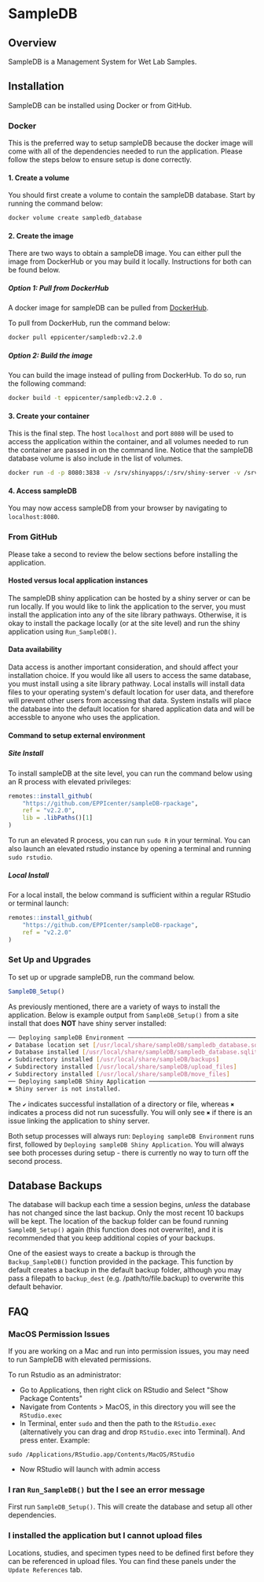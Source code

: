 # SampleDB

## Overview

SampleDB is a Management System for Wet Lab Samples. 

## Installation

SampleDB can be installed using Docker or from GitHub.

### Docker

This is the preferred way to setup sampleDB because the docker image will come with all of the dependencies needed to run the application. Please follow the steps below to ensure setup is done correctly.

#### 1. Create a volume

You should first create a volume to contain the sampleDB database. Start by running the command below:

```bash
docker volume create sampledb_database
```

#### 2. Create the image

There are two ways to obtain a sampleDB image. You can either pull the image from DockerHub or you may build it locally. Instructions for both can be found below.

##### Option 1: Pull from DockerHub

A docker image for sampleDB can be pulled from [DockerHub](https://hub.docker.com/repository/docker/eppicenter/sampledb/general).

To pull from DockerHub, run the command below:

```bash
docker pull eppicenter/sampledb:v2.2.0
```

##### Option 2: Build the image

You can build the image instead of pulling from DockerHub. To do so, run the following command:

```bash
docker build -t eppicenter/sampledb:v2.2.0 .
```

#### 3. Create your container

This is the final step. The host `localhost` and port `8080` will be used to access the application within the container, and all volumes needed to run the container are passed in on the command line. Notice that the sampleDB database volume is also include in the list of volumes.

```bash
docker run -d -p 8080:3838 -v /srv/shinyapps/:/srv/shiny-server -v /srv/shinylog/:/var/log/shiny-server -v sampledb_database:/usr/local/share/sampleDB --restart unless-stopped --name sampleDB eppicenter/sampledb:v2.2.0
```

#### 4. Access sampleDB 

You may now access sampleDB from your browser by navigating to `localhost:8080`.

### From GitHub

Please take a second to review the below sections before installing the application.

#### Hosted versus local application instances

The sampleDB shiny application can be hosted by a shiny server or can be run locally. If you would like to link the
application to the server, you must install the application into any of the site library pathways. Otherwise, it is okay
to install the package locally (or at the site level) and run the shiny application using `Run_SampleDB()`. 

#### Data availability

Data access is another important consideration, and should affect your installation choice. If you would like all users to access the same database, you must install using a site library pathway. Local installs will install data files to your operating system's default location for user data, and therefore will prevent other users from accessing that data. System
installs will place the database into the default location for shared application data and will be accessble to anyone who
uses the application.

#### Command to setup external environment

##### Site Install

To install sampleDB at the site level, you can run the command below using an R process with elevated privileges:

```R
remotes::install_github(
    "https://github.com/EPPIcenter/sampleDB-rpackage", 
    ref = "v2.2.0",
    lib = .libPaths()[1]
)
```

To run an elevated R process, you can run `sudo R` in your terminal. You can also launch an elevated rstudio instance by opening a terminal and running `sudo rstudio`. 

##### Local Install

For a local install, the below command is sufficient within a regular RStudio or terminal launch:

```R
remotes::install_github(
    "https://github.com/EPPIcenter/sampleDB-rpackage", 
    ref = "v2.2.0"
)
```

### Set Up and Upgrades

To set up or upgrade sampleDB, run the command below. 

```R
SampleDB_Setup()
```

As previously mentioned, there are a variety of ways to install the application. Below is example output from `SampleDB_Setup()` from a site install that does **NOT** have shiny server installed:

```bash
── Deploying sampleDB Environment ──────────────────────────────────────────────
✔ Database location set [/usr/local/share/sampleDB/sampledb_database.sqlite]
✔ Database installed [/usr/local/share/sampleDB/sampledb_database.sqlite]
✔ Subdirectory installed [/usr/local/share/sampleDB/backups]
✔ Subdirectory installed [/usr/local/share/sampleDB/upload_files]
✔ Subdirectory installed [/usr/local/share/sampleDB/move_files]
── Deploying sampleDB Shiny Application ────────────────────────────────────────
✖ Shiny server is not installed.
```

The `✔` indicates successful installation of a directory or file, whereas `✖` indicates a process did not run sucessfully. You will only see `✖` if there is an issue linking the application to shiny server.

Both setup processes will always run: `Deploying sampleDB Environment` runs first, followed by `Deploying sampleDB Shiny Application`. You will always see both processes during setup - there is currently no way to turn off the second process. 

## Database Backups

The database will backup each time a session begins, *unless* the database has not changed since the last backup. Only the 
most recent 10 backups will be kept. The location of the backup folder can be found running `SampleDB_Setup()` again (this function does not overwrite), and it is recommended that you keep additional copies of your backups. 

One of the easiest ways to create a backup is through the `Backup_SampleDB()` function provided in the package. This function by default creates a backup in the default backup folder, although you may pass a filepath to `backup_dest` (e.g. /path/to/file.backup) to overwrite this default behavior.

## FAQ 

### MacOS Permission Issues
If you are working on a Mac and run into permission issues, you may need to run SampleDB with elevated permissions. 

To run Rstudio as an administrator: 
- Go to Applications, then right click on RStudio and Select "Show Package Contents"
- Navigate from Contents > MacOS, in this directory you will see the `RStudio.exec`
- In Terminal, enter `sudo` and then the path to the `RStudio.exec` (alternatively you can drag and drop `RStudio.exec` into Terminal). And press enter. Example:
```
sudo /Applications/RStudio.app/Contents/MacOS/RStudio
```
- Now RStudio will launch with admin access


### I ran `Run_SampleDB()` but the I see an error message

First run `SampleDB_Setup()`. This will create the database and setup all other dependencies.

### I installed the application but I cannot upload files

Locations, studies, and specimen types need to be defined first before they can be referenced in upload files. You can find these panels under the `Update References` tab.

